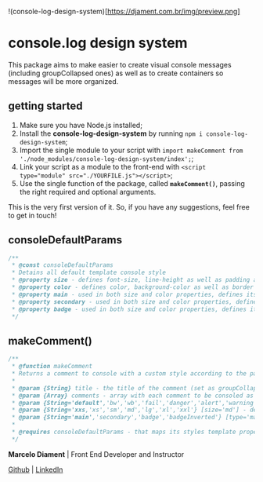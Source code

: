 !(console-log-design-system)[https://djament.com.br/img/preview.png]

# console.log design system

This package aims to make easier to create visual console messages (including groupCollapsed ones) as well as to create containers so messages will be more organized.

## getting started

1. Make sure you have Node.js installed;
2. Install the **console-log-design-system** by running `npm i console-log-design-system`;
3. Import the single module to your script with `import makeComment from './node_modules/console-log-design-system/index';`;
4. Link your script as a module to the front-end with `<script type="module" src="./YOURFILE.js"></script>`;
5. Use the single function of the package, called **`makeComment()`**, passing the right required and optional arguments.

This is the very first version of it. So, if you have any suggestions, feel free to get in touch!

## consoleDefaultParams

``` js
/**
 * @const consoleDefaultParams
 * Detains all default template console style
 * @property size - defines font-size, line-height as well as padding and margin according to its arguments passed (size and 'scenery')
 * @property color - defines color, background-color as well as border style, according to its arguments ('status' and 'scenery')
 * @property main - used in both size and color properties, defines its status as main
 * @property secondary - used in both size and color properties, defines its status as secondary
 * @property badge - used in both size and color properties, defines its status as badge
 */
```

## makeComment()

``` js
/**
 * @function makeComment
 * Returns a comment to console with a custom style according to the passed arguments
 * 
 * @param {String} title - the title of the comment (set as groupCollapsed as default)
 * @param {Array} comments - array with each comment to be consoled as a string element
 * @param {String='default','bw','wb','fail','danger','alert','warning','info','success','successfull','important'} [status='defaul'] - status to be used to define its style (default|bw|wb|fail|danger|alert|warning|info|success|successfull|important)
 * @param {String='xxs,'xs','sm','md','lg','xl','xxl'} [size='md'] - defines font properties (xxs|xs|sm|md|lg|xl|xxl)
 * @param {String='main','secondary','badge','badgeInverted'} [type='main'] - defines wich style to be applied (main|secondary|badge|badgeInverted)
 * 
 * @requires consoleDefaultParams - that maps its styles template properties
 */
```

**Marcelo Diament** | Front End Developer and Instructor

[Github][Github] | [LinkedIn][LinkedIn]

[//]: # 

[Github]: <https://github.com/Marcelo-Diament>
[LinkedIn]: <https://linkedin.com/in/marcelodiament>
